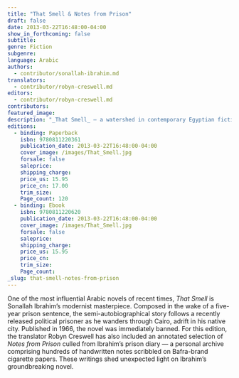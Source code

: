 ```yaml
---
title: "That Smell & Notes from Prison"
draft: false
date: 2013-03-22T16:48:00-04:00
show_in_forthcoming: false
subtitle:
genre: Fiction
subgenre:
language: Arabic
authors:
  - contributor/sonallah-ibrahim.md
translators:
  - contributor/robyn-creswell.md
editors:
  - contributor/robyn-creswell.md
contributors:
featured_image:
description: "_That Smell_ — a watershed in contemporary Egyptian fiction — combined with the author’s _Notes from Prison_ in a single edition "
editions:
  - binding: Paperback
    isbn: 9780811220361
    publication_date: 2013-03-22T16:48:00-04:00
    cover_image: /images/That_Smell.jpg
    forsale: false
    saleprice:
    shipping_charge:
    price_us: 15.95
    price_cn: 17.00
    trim_size:
    Page_count: 120
  - binding: Ebook
    isbn: 9780811220620
    publication_date: 2013-03-22T16:48:00-04:00
    cover_image: /images/That_Smell.jpg
    forsale: false
    saleprice:
    shipping_charge:
    price_us: 15.95
    price_cn:
    trim_size:
    Page_count:
_slug: that-smell-notes-from-prison
---
```


One of the most influential Arabic novels of recent times, _That Smell_ is Sonallah Ibrahim’s modernist masterpiece. Composed in the wake of a five-year prison sentence, the semi-autobiographical story follows a recently released political prisoner as he wanders through Cairo, adrift in his native city. Published in 1966, the novel was immediately banned. For this edition, the translator Robyn Creswell has also included an annotated selection of _Notes from Prison_ culled from Ibrahim’s prison diary — a personal archive comprising hundreds of handwritten notes scribbled on Bafra-brand cigarette papers. These writings shed unexpected light on Ibrahim’s groundbreaking novel.

